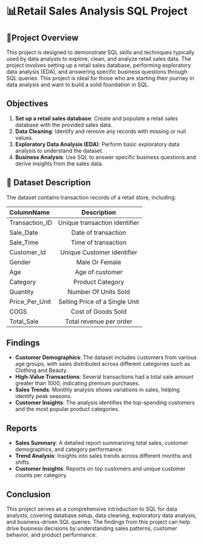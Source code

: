  

# 📊Retail Sales Analysis SQL Project

## 🚀Project Overview


This project is designed to demonstrate SQL skills and techniques typically used by data analysts to explore, clean, and analyze retail sales data. The project involves setting up a retail sales database, performing exploratory data analysis (EDA), and answering specific business questions through SQL queries. This project is ideal for those who are starting their journey in data analysis and want to build a solid foundation in SQL.

## Objectives

1. **Set up a retail sales database**: Create and populate a retail sales database with the provided sales data.
2. **Data Cleaning**: Identify and remove any records with missing or null values.
3. **Exploratory Data Analysis (EDA)**: Perform basic exploratory data analysis to understand the dataset.
4. **Business Analysis**: Use SQL to answer specific business questions and derive insights from the sales data.

## 📂 Dataset Description
The dataset contains transaction records of a retail store, including:


  | ColumnName | Description |
|:----------|:-----------:|
| Transaction_ID	     |  Unique transaction identifier     | 
| Sale_Date      |  Date of transaction       | 
| Sale_Time	     |  Time of transaction     | 
| Customer_Id     |  Unique Customer identifier       | 
| Gender	     |  Male Or Female     | 
| Age      |  Age of customer       | 
| Category	     |  Product Category     | 
| Quantity     |  Number Of Units Sold       | 
| Price_Per_Unit	     |  Selling Price of a Single Unit     | 
| COGS      |  Cost of Goods Sold       | 
| Total_Sale      |  Total revenue per order       |

## Findings

- **Customer Demographics**: The dataset includes customers from various age groups, with sales distributed across different categories such as Clothing and Beauty.
- **High-Value Transactions**: Several transactions had a total sale amount greater than 1000, indicating premium purchases.
- **Sales Trends**: Monthly analysis shows variations in sales, helping identify peak seasons.
- **Customer Insights**: The analysis identifies the top-spending customers and the most popular product categories.

## Reports

- **Sales Summary**: A detailed report summarizing total sales, customer demographics, and category performance.
- **Trend Analysis**: Insights into sales trends across different months and shifts.
- **Customer Insights**: Reports on top customers and unique customer counts per category.

## Conclusion

This project serves as a comprehensive introduction to SQL for data analysts, covering database setup, data cleaning, exploratory data analysis, and business-driven SQL queries. The findings from this project can help drive business decisions by understanding sales patterns, customer behavior, and product performance.


